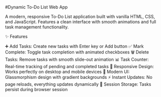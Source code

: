 #Dynamic To-Do List Web App

A modern, responsive To-Do List application built with vanilla HTML, CSS, and JavaScript. Features a clean interface with smooth animations and full task management functionality.

✨ Features

➕ Add Tasks: Create new tasks with Enter key or Add button
✅ Mark Complete: Toggle task completion with animated checkboxes
🗑️ Delete Tasks: Remove tasks with smooth slide-out animation
📊 Task Counter: Real-time tracking of pending and completed tasks
📱 Responsive Design: Works perfectly on desktop and mobile devices
🎨 Modern UI: Glassmorphism design with gradient backgrounds
⚡ Instant Updates: No page reloads, everything updates dynamically
💾 Session Storage: Tasks persist during browser session